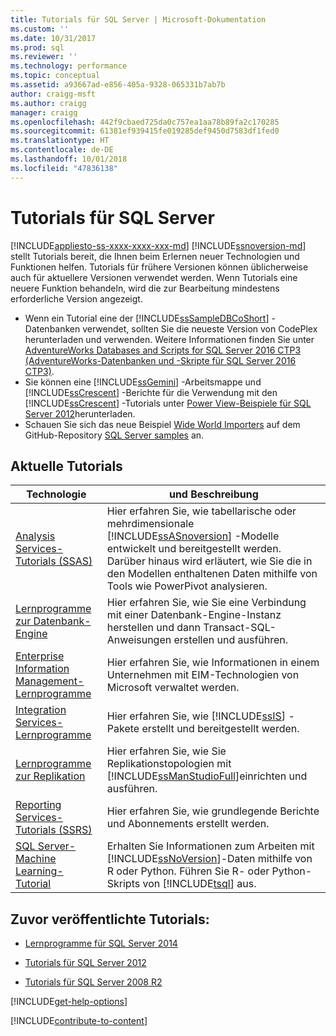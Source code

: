 ```yaml
---
title: Tutorials für SQL Server | Microsoft-Dokumentation
ms.custom: ''
ms.date: 10/31/2017
ms.prod: sql
ms.reviewer: ''
ms.technology: performance
ms.topic: conceptual
ms.assetid: a93667ad-e856-405a-9328-065331b7ab7b
author: craigg-msft
ms.author: craigg
manager: craigg
ms.openlocfilehash: 442f9cbaed725da0c757ea1aa78b89fa2c170285
ms.sourcegitcommit: 61381ef939415fe019285def9450d7583df1fed0
ms.translationtype: HT
ms.contentlocale: de-DE
ms.lasthandoff: 10/01/2018
ms.locfileid: "47836138"
---
```

# <a name="tutorials-for-sql-server"></a>Tutorials für SQL Server
[!INCLUDE[appliesto-ss-xxxx-xxxx-xxx-md](../includes/appliesto-ss-xxxx-xxxx-xxx-md.md)]
[!INCLUDE[ssnoversion-md](../includes/ssnoversion-md.md)] stellt Tutorials bereit, die Ihnen beim Erlernen neuer Technologien und Funktionen helfen. Tutorials für frühere Versionen können üblicherweise auch für aktuellere Versionen verwendet werden. Wenn Tutorials eine neuere Funktion behandeln, wird die zur Bearbeitung mindestens erforderliche Version angezeigt.  
     
-   Wenn ein Tutorial eine der [!INCLUDE[ssSampleDBCoShort](../includes/sssampledbcoshort-md.md)] -Datenbanken verwendet, sollten Sie die neueste Version von CodePlex herunterladen und verwenden. Weitere Informationen finden Sie unter [AdventureWorks Databases and Scripts for SQL Server 2016 CTP3 (AdventureWorks-Datenbanken und -Skripte für SQL Server 2016 CTP3)](https://www.microsoft.com/download/details.aspx?id=49502).    
-   Sie können eine [!INCLUDE[ssGemini](../includes/ssgemini-md.md)] -Arbeitsmappe und [!INCLUDE[ssCrescent](../includes/sscrescent-md.md)] -Berichte für die Verwendung mit den [!INCLUDE[ssCrescent](../includes/sscrescent-md.md)] -Tutorials unter [Power View-Beispiele für SQL Server 2012](http://go.microsoft.com/fwlink/?LinkId=220734)herunterladen.  
- Schauen Sie sich das neue Beispiel [Wide World Importers](../sample/world-wide-importers/wide-world-importers-documentation.md) auf dem GitHub-Repository [SQL Server samples](https://github.com/Microsoft/sql-server-samples) an. 

 
## <a name="current-tutorials"></a>Aktuelle Tutorials  
  
|Technologie|und Beschreibung|  
|--------------|---------------|  
|[Analysis Services-Tutorials &#40;SSAS&#41;](../analysis-services/analysis-services-tutorials-ssas.md)|Hier erfahren Sie, wie tabellarische oder mehrdimensionale [!INCLUDE[ssASnoversion](../includes/ssasnoversion-md.md)] -Modelle entwickelt und bereitgestellt werden. Darüber hinaus wird erläutert, wie Sie die in den Modellen enthaltenen Daten mithilfe von Tools wie PowerPivot analysieren.|  
|[Lernprogramme zur Datenbank-Engine](../relational-databases/database-engine-tutorials.md)|Hier erfahren Sie, wie Sie eine Verbindung mit einer Datenbank-Engine-Instanz herstellen und dann Transact-SQL-Anweisungen erstellen und ausführen.|  
|[Enterprise Information Management-Lernprogramme](http://msdn.microsoft.com/library/8745dc80-193d-4de0-9f17-ba648ab1e81c)|Hier erfahren Sie, wie Informationen in einem Unternehmen mit EIM-Technologien von Microsoft verwaltet werden.|  
|[Integration Services-Lernprogramme](../integration-services/integration-services-tutorials.md)|Hier erfahren Sie, wie [!INCLUDE[ssIS](../includes/ssis-md.md)] -Pakete erstellt und bereitgestellt werden.|  
|[Lernprogramme zur Replikation](../relational-databases/replication/replication-tutorials.md)|Hier erfahren Sie, wie Sie Replikationstopologien mit [!INCLUDE[ssManStudioFull](../includes/ssmanstudiofull-md.md)]einrichten und ausführen.|  
|[Reporting Services-Tutorials &#40;SSRS&#41;](../reporting-services/reporting-services-tutorials-ssrs.md)|Hier erfahren Sie, wie grundlegende Berichte und Abonnements erstellt werden.|  
|[SQL Server-Machine Learning-Tutorial](../advanced-analytics/tutorials/machine-learning-services-tutorials.md)|Erhalten Sie Informationen zum Arbeiten mit [!INCLUDE[ssNoVersion](../includes/ssnoversion-md.md)]-Daten mithilfe von R oder Python. Führen Sie R- oder Python-Skripts von [!INCLUDE[tsql](../includes/tsql-md.md)] aus.|  
  
 ## <a name="previously-published-tutorials"></a>Zuvor veröffentlichte Tutorials: 
  
 - [Lernprogramme für SQL Server 2014](https://msdn.microsoft.com/library/hh231699(v=sql.120).aspx)  
  
 - [Tutorials für SQL Server 2012](https://msdn.microsoft.com/library/hh231699(v=sql.110).aspx)  
  
 - [Tutorials für SQL Server 2008 R2](http://msdn.microsoft.com/library/ms167593.aspx)   

[!INCLUDE[get-help-options](../includes/paragraph-content/get-help-options.md)]

[!INCLUDE[contribute-to-content](../includes/paragraph-content/contribute-to-content.md)]
